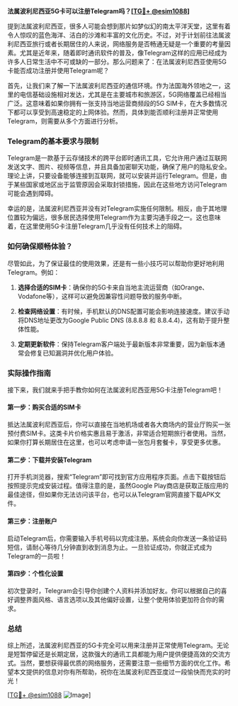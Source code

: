 **法属波利尼西亚5G卡可以注册Telegram吗？[[TG💪+ @esim1088](https://t.me/s/esim1088)]**

提到法属波利尼西亚，很多人可能会想到那片如梦似幻的南太平洋天堂，这里有着令人惊叹的蓝色海洋、洁白的沙滩和丰富的文化历史。不过，对于计划前往法属波利尼西亚旅行或者长期居住的人来说，网络服务是否畅通无疑是一个重要的考量因素。尤其是近年来，随着即时通讯软件的普及，像Telegram这样的应用已经成为许多人日常生活中不可或缺的一部分。那么问题来了：在法属波利尼西亚使用5G卡能否成功注册并使用Telegram呢？

首先，让我们来了解一下法属波利尼西亚的通信环境。作为法国海外领地之一，这里的电信基础设施相对发达，尤其是在主要城市和旅游区，5G网络覆盖已经相当广泛。这意味着如果你拥有一张支持当地运营商频段的5G SIM卡，在大多数情况下都可以享受到高速稳定的上网体验。然而，具体到能否顺利注册并正常使用Telegram，则需要从多个方面进行分析。

### Telegram的基本要求与限制

Telegram是一款基于云存储技术的跨平台即时通讯工具，它允许用户通过互联网发送文字、图片、视频等信息，并且具备加密聊天功能，确保了用户的隐私安全。理论上讲，只要设备能够连接到互联网，就可以安装并运行Telegram。但是，由于某些国家或地区出于监管原因会采取封锁措施，因此在这些地方访问Telegram可能会遇到障碍。

幸运的是，法属波利尼西亚并没有对Telegram实施任何限制。相反，由于其地理位置较为偏远，很多居民选择使用Telegram作为主要沟通手段之一。这也意味着，在这里使用5G卡注册Telegram几乎没有任何技术上的阻碍。

### 如何确保顺畅体验？

尽管如此，为了保证最佳的使用效果，还是有一些小技巧可以帮助你更好地利用Telegram。例如：

1. **选择合适的SIM卡**：确保你的5G卡来自当地主流运营商（如Orange、Vodafone等），这样可以避免因兼容性问题导致的服务中断。
   
2. **检查网络设置**：有时候，手机默认的DNS配置可能会影响连接速度。建议手动将DNS地址更改为Google Public DNS (8.8.8.8 和 8.8.4.4)，这有助于提升整体性能。
   
3. **定期更新软件**：保持Telegram客户端处于最新版本非常重要，因为新版本通常会修复已知漏洞并优化用户体验。

### 实际操作指南

接下来，我们就来手把手教你如何在法属波利尼西亚用5G卡注册Telegram吧！

#### 第一步：购买合适的SIM卡
抵达法属波利尼西亚后，你可以直接在当地机场或者各大商场内的营业厅购买一张预付费SIM卡。这类卡片价格实惠且易于激活，非常适合短期旅行者使用。当然，如果你打算长期居住在这里，也可以考虑申请一张包月套餐卡，享受更多优惠。

#### 第二步：下载并安装Telegram
打开手机浏览器，搜索“Telegram”即可找到官方应用程序页面。点击下载按钮后按照提示完成安装过程。值得注意的是，虽然Google Play商店是获取正版应用的最佳途径，但如果你无法访问该平台，也可以从Telegram官网直接下载APK文件。

#### 第三步：注册账户
启动Telegram后，你需要输入手机号码以完成注册。系统会向你发送一条验证码短信，请耐心等待几分钟直到收到消息为止。一旦验证成功，你就正式成为Telegram的一员啦！

#### 第四步：个性化设置
初次登录时，Telegram会引导你创建个人资料并添加好友。你可以根据自己的喜好调整界面风格、语言选项以及其他偏好设置，让整个使用体验更加符合你的需求。

### 总结

综上所述，法属波利尼西亚的5G卡完全可以用来注册并正常使用Telegram。无论是短暂停留还是长期定居，这款强大的通讯工具都能为用户提供便捷高效的交流方式。当然，要想获得最优质的网络服务，还需要注意一些细节方面的优化工作。希望本文提供的信息对你有所帮助，祝你在法属波利尼西亚度过一段愉快而充实的时光！

[[TG💪+ @esim1088](https://t.me/s/esim1088) ![Image](https://i.postimg.cc/4NQfJmqS/Snipaste-2025-05-13-00-14-12.png)]